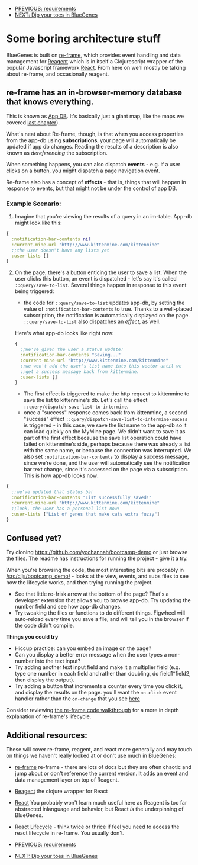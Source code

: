 - [PREVIOUS: requirements](intro-to-clojure.md)
- [NEXT: Dip your toes in BlueGenes](bluegenes-time.md)

# Some boring architecture stuff

BlueGenes is built on [re-frame](https://github.com/Day8/re-frame), which provides event handling and data management for [Reagent](http://reagent-project.github.io/) which is in itself a Clojurescript wrapper of the popular Javascript framework [React](https://reactjs.org/). From here on we'll mostly be talking about re-frame, and occasionally reagent.

## re-frame has an in-browser-memory database that knows everything.

This is known as [App DB](https://github.com/Day8/re-frame/blob/master/docs/ApplicationState.md). It's basically just a giant map, like the maps we covered [last chapter](intro-to-clojure.md#map)).

What's neat about Re-frame, though, is that when you access properties from the app-db using **subscriptions**, your page will automatically be updated if app db changes. Reading the results of a description is also known as _dereferencing_ the subscription.

When something happens, you can also dispatch **events** - e.g. if a user clicks on a button, you might dispatch a page navigation event.  

Re-frame also has a concept of **effects** - that is, things that will happen in response to events, but that might not be under the control of app DB.

### Example Scenario:

1. Imagine that you're viewing the results of a query in an im-table. App-db might look like this:
```clojure
{
  :notification-bar-contents nil
  :current-mine-url "http://www.kittenmine.com/kittenmine"
  ;;the user doesn't have any lists yet
  :user-lists []
}
```
2. On the page, there's a button enticing the user to save a list. When the user clicks this button, an event is dispatched - let's say it's called `::query/save-to-list`. Several things happen in response to this event being triggered:
    - the code for `::query/save-to-list` updates app-db, by setting the value of `:notification-bar-contents` to true. Thanks to a well-placed subscription, the notification is automatically displayed on the page. `::query/save-to-list` also dispatches an _effect_, as well.

    Here's what app-db looks like right now:

    ```clojure
    {
      ;;We've given the user a status update!
      :notification-bar-contents "Saving..."
      :current-mine-url "http://www.kittenmine.com/kittenmine"
      ;;we won't add the user's list name into this vector until we
      ;;get a success message back from kittenmine.
      :user-lists []
    }
    ```

    - The first effect is triggered to make the http request to kittenmine to save the list to kittenmine's db. Let's call the effect `::query/dispatch-save-list-to-intermine`.
    - once a "success" response comes back from kittenmine, a second "success" effect `::query/dispatch-save-list-to-intermine-sucess` is triggered - in this case, we save the list name to the app-db so it can load quickly on the MyMine page. We didn't want to save it as part of the first effect because the save list operation could have failed on kittenmine's side, perhaps because there was already a list with the same name, or because the connection was interrupted. We also set `:notification-bar-contents` to display a success message, since we're done, and the user will automatically see the notification bar text change, since it's accessed on the page via a subscription. This is how app-db looks now:
```clojure
{
  ;;we've updated that status bar
  :notification-bar-contents "List successfully saved!"
  :current-mine-url "http://www.kittenmine.com/kittenmine"
  ;;look, the user has a personal list now!
  :user-lists ["List of genes that make cats extra fuzzy"]
}
```

## Confused yet?

Try cloning https://github.com/yochannah/bootcamp-demo or just browse the files. The readme has instructions for running the project - give it a try.

When you're browsing the code, the most interesting bits are probably in [/src/cljs/bootcamp_demo/](https://github.com/yochannah/bootcamp-demo/tree/master/src/cljs/bootcamp_demo) - looks at the view, events, and subs files to see how the lifecycle works, and then trying running the project.

- See that little re-frisk arrow at the bottom of the page? That's a developer extension that allows you to browse app-db. Try updating the number field and see how app-db changes.
- Try tweaking the files or functions to do different things. Figwheel will auto-reload every time you save a file, and will tell you in the browser if the code didn't compile.

**Things you could try**

- Hiccup practice: can you embed an image on the page?
- Can you display a better error message when the user types a non-number into the text input?
- Try adding another text input field and make it a multiplier field (e.g. type one number in each field and rather than doubling, do field1*field2, then display the output).
- Try adding a button that increments a counter every time you click it, and display the results on the page. you'll want the `on-click` event handler rather than the `on-change` that you see [here](https://github.com/yochannah/bootcamp-demo/blob/master/src/cljs/bootcamp_demo/views.cljs#L39)

Consider reviewing [the re-frame code walkthrough](https://github.com/Day8/re-frame/blob/master/docs/CodeWalkthrough.md) for a more in depth explanation of re-frame's lifecycle.



## Additional resources:

These will cover re-frame, reagent, and react more generally and may touch on things we haven't really looked at or don't use much in BlueGenes:

- [re-frame](https://github.com/Day8/re-frame) re-frame - there are lots of docs but they are often chaotic and jump about or don't reference the current version. It adds an event and data management layer on top of Reagent.  
- [Reagent](http://reagent-project.github.io/) the clojure wrapper for React
- [React](https://reactjs.org/) You probably won't learn much useful here as Reagent is too far abstracted inlanguage and behavior, but React *is* the underpinning of BlueGenes.  
- [React Lifecycle](http://busypeoples.github.io/post/react-component-lifecycle/) - think twice or thrice if feel you need to access the react lifecycle in re-frame. You usually don't.

- [PREVIOUS: requirements](intro-to-clojure.md)
- [NEXT: Dip your toes in BlueGenes](bluegenes-time.md)
